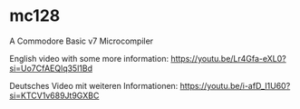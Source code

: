 # mc128
A Commodore Basic v7 Microcompiler

English video with some more information: https://youtu.be/Lr4Gfa-eXL0?si=Uo7CfAEQlq35l1Bd

Deutsches Video mit weiteren Informationen: https://youtu.be/i-afD_I1U60?si=KTCV1v689Jt9GXBC
